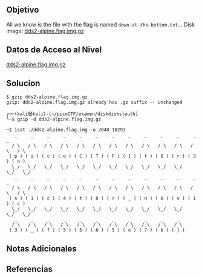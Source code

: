 ## Objetivo

All we know is the file with the flag is named `down-at-the-bottom.txt`... Disk image: [dds2-alpine.flag.img.gz](https://mercury.picoctf.net/static/aed64c508175df5fe23207c10e0e47e5/dds2-alpine.flag.img.gz)

## Datos de Acceso al Nivel

[dds2-alpine.flag.img.gz](https://mercury.picoctf.net/static/aed64c508175df5fe23207c10e0e47e5/dds2-alpine.flag.img.gz)
## Solucion

```
$ gzip dds2-alpine.flag.img.gz 
gzip: dds2-alpine.flag.img.gz already has .gz suffix -- unchanged

┌──(kali㉿kali)-[~/picoCTF/examen/diskdisksleuth]
└─$ gzip -d dds2-alpine.flag.img.gz

─$ icat ./dds2-alpine.flag.img -o 2048 18291      
   _     _     _     _     _     _     _     _     _     _     _     _     _  
  / \   / \   / \   / \   / \   / \   / \   / \   / \   / \   / \   / \   / \ 
 ( p ) ( i ) ( c ) ( o ) ( C ) ( T ) ( F ) ( { ) ( f ) ( 0 ) ( r ) ( 3 ) ( n )
  \_/   \_/   \_/   \_/   \_/   \_/   \_/   \_/   \_/   \_/   \_/   \_/   \_/ 
   _     _     _     _     _     _     _     _     _     _     _     _     _  
  / \   / \   / \   / \   / \   / \   / \   / \   / \   / \   / \   / \   / \ 
 ( s ) ( 1 ) ( c ) ( 4 ) ( t ) ( 0 ) ( r ) ( _ ) ( n ) ( 0 ) ( v ) ( 1 ) ( c )
  \_/   \_/   \_/   \_/   \_/   \_/   \_/   \_/   \_/   \_/   \_/   \_/   \_/ 
   _     _     _     _     _     _     _     _     _     _     _  
  / \   / \   / \   / \   / \   / \   / \   / \   / \   / \   / \ 
 ( 3 ) ( _ ) ( f ) ( 5 ) ( 5 ) ( 6 ) ( 5 ) ( e ) ( 7 ) ( b ) ( } )

```

## Notas Adicionales



## Referencias